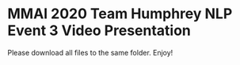 # MMAI 2020 Team Humphrey NLP Event 3 Video Presentation

Please download all files to the same folder. Enjoy!

